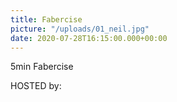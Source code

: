 ```yaml
---
title: Fabercise
picture: "/uploads/01_neil.jpg"
date: 2020-07-28T16:15:00.000+00:00
---
```


5min Fabercise

HOSTED by:
